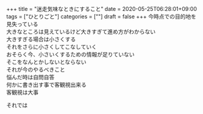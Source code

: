 +++
title = "迷走気味なときにすること"
date = 2020-05-25T06:28:01+09:00
tags = ["ひとりごと"]
categories = [""]
draft = false
+++
今時点での目的地を見失っている  
大きなところは見えているけど大きすぎて進め方がわからない  
大きすぎる場合は小さくする  
それをさらに小さくしてこなしていく  
おそらく今、小さいくするための情報が足りていない  
そこをなんとかしないとならない  
それが今のやるべきこと  
悩んだ時は自問自答  
何かに書き出す事で客観視出来る  
客観視は大事

それでは